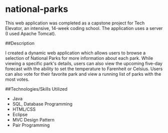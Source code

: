 # national-parks
This web application was completed as a capstone project for Tech Elevator, an intensive, 14-week coding school. The application uses a server (I used Apache Tomcat).

##Description

I created a dynamic web application which allows users to browse a selection of National Parks for more information about each park. While viewing a specific park's details, users can also view the upcoming five-day forecast with the ability to set the temperature to Farenheit or Celsius. Users can also vote for their favorite park and view a running list of parks with the most votes. 

##Technologies/Skills Utilized

* Java
* SQL, Database Programming
* HTML/CSS
* Eclipse
* MVC Design Pattern
* Pair Programming
